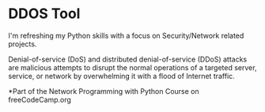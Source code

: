 # DDOS Tool

I'm refreshing my Python skills with a focus on Security/Network related projects.

Denial-of-service (DoS) and distributed denial-of-service (DDoS) attacks are malicious attempts to disrupt the normal operations of a targeted server, service, or network by overwhelming it with a flood of Internet traffic.

*Part of the Network Programming with Python Course on freeCodeCamp.org
